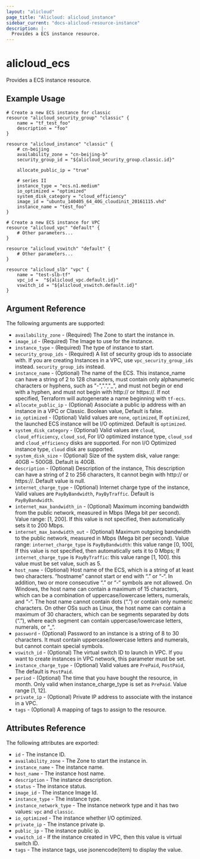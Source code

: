 ```yaml
---
layout: "alicloud"
page_title: "Alicloud: alicloud_instance"
sidebar_current: "docs-alicloud-resource-instance"
description: |-
  Provides a ECS instance resource.
---
```


# alicloud\_ecs

Provides a ECS instance resource.

## Example Usage

```
# Create a new ECS instance for classic
resource "alicloud_security_group" "classic" {
	name = "tf_test_foo"
	description = "foo"
}

resource "alicloud_instance" "classic" {
	# cn-beijing
	availability_zone = "cn-beijing-b"
	security_group_id = "${alicloud_security_group.classic.id}"

	allocate_public_ip = "true"

	# series II
	instance_type = "ecs.n1.medium"
	io_optimized = "optimized"
	system_disk_category = "cloud_efficiency"
	image_id = "ubuntu_140405_64_40G_cloudinit_20161115.vhd"
	instance_name = "test_foo"
}

# Create a new ECS instance for VPC
resource "alicloud_vpc" "default" {
	# Other parameters...
}

resource "alicloud_vswitch" "default" {
	# Other parameters...
}

resource "alicloud_slb" "vpc" {
	name = "test-slb-tf"
	vpc_id =  "${alicloud_vpc.default.id}"
	vswitch_id = "${alicloud_vswitch.default.id}"
}
```

## Argument Reference

The following arguments are supported:

* `availability_zone` - (Required) The Zone to start the instance in.
* `image_id` - (Required) The Image to use for the instance.
* `instance_type` - (Required) The type of instance to start.
* `security_group_ids` - (Required)  A list of security group ids to associate with. If you are creating Instances in a VPC, use `vpc_security_group_ids` instead.
`security_group_ids` instead.
* `instance_name` - (Optional) The name of the ECS. This instance_name can have a string of 2 to 128 characters, must contain only alphanumeric characters or hyphens, such as "-",".","_", and must not begin or end with a hyphen, and must not begin with http:// or https://. If not specified,
Terraform will autogenerate a name beginning with `tf-ecs`.
* `allocate_public_ip` - (Optional) Associate a public ip address with an instance in a VPC or Classic. Boolean value, Default is false.
* `io_optimized` - (Optional) Valid
  values are `none`, `optimized`, If `optimized`, the launched ECS instance will be I/O optimized. Default is `optimized`.
* `system_disk_category` - (Optional) Valid values are `cloud`, `cloud_efficiency`, `cloud_ssd`, For I/O optimized instance type, `cloud_ssd` and `cloud_efficiency` disks are supported. For non I/O Optimized instance type, `cloud` disk are supported.
* `system_disk_size` - (Optional) Size of the system disk, value range: 40GB ~ 500GB. Default is 40GB.
* `description` - (Optional) Description of the instance, This description can have a string of 2 to 256 characters, It cannot begin with http:// or https://. Default value is null.
* `internet_charge_type` - (Optional) Internet charge type of the instance, Valid values are `PayByBandwidth`, `PayByTraffic`. Default is `PayByBandwidth`.
* `internet_max_bandwidth_in` - (Optional) Maximum incoming bandwidth from the public network, measured in Mbps (Mega bit per second). Value range: [1, 200]. If this value is not specified, then automatically sets it to 200 Mbps.
* `internet_max_bandwidth_out` - (Optional) Maximum outgoing bandwidth to the public network, measured in Mbps (Mega bit per second). Value range:
`internet_charge_type` is `PayByBandwidth`: this value range [0, 100], If this value is not specified, then automatically sets it to 0 Mbps; If `internet_charge_type` is `PayByTraffic`: this value range [1, 100]. this value must be set value, such as 5.
* `host_name` - (Optional) Host name of the ECS, which is a string of at least two characters. “hostname” cannot start or end with “.” or “-“. In addition, two or more consecutive “.” or “-“ symbols are not allowed. On Windows, the host name can contain a maximum of 15 characters, which can be a combination of uppercase/lowercase letters, numerals, and “-“. The host name cannot contain dots (“.”) or contain only numeric characters.
On other OSs such as Linux, the host name can contain a maximum of 30 characters, which can be segments separated by dots (“.”), where each segment can contain uppercase/lowercase letters, numerals, or “_“.
* `password` - (Optional) Password to an instance is a string of 8 to 30 characters. It must contain uppercase/lowercase letters and numerals, but cannot contain special symbols.
* `vswitch_id` - (Optional) The virtual switch ID to launch in VPC. If you want to create instances in VPC network, this parameter must be set.
* `instance_charge_type` - (Optional) Valid values are `PrePaid`, `PostPaid`, The default is `PostPaid`.
* `period` - (Optional) The time that you have bought the resource, in month. Only valid when instance_charge_type is set as `PrePaid`. Value range [1, 12].
* `private_ip` - (Optional) Private IP address to associate with the instance in a VPC.
* `tags` - (Optional) A mapping of tags to assign to the resource.

## Attributes Reference

The following attributes are exported:

* `id` - The instance ID.
* `availability_zone` - The Zone to start the instance in.
* `instance_name` - The instance name.
* `host_name` - The instance host name.
* `description` - The instance description.
* `status` - The instance status.
* `image_id` - The instance Image Id.
* `instance_type` - The instance type.
* `instance_network_type` - The instance network type and it has two values: `vpc` and `classic`.
* `io_optimized` - The instance whether I/O optimized.
* `private_ip` - The instance private ip.
* `public_ip` - The instance public ip.
* `vswitch_id` - If the instance created in VPC, then this value is  virtual switch ID.
* `tags` - The instance tags, use jsonencode(item) to display the value.